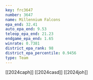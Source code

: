 ```yaml
---
key: frc3647
number: 3647
name: Millennium Falcons
epa_end: 32.41
auto_epa_end: 9.53
teleop_epa_end: 21.23
endgame_epa_end: 1.65
winrate: 0.7381
district_epa_rank: 98
district_epa_percentile: 0.9456
type: Team
---
```

[[2024caph]]
[[2024casd]]
[[2024joh]]
